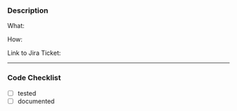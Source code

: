 ### Description

What:

How:

Link to Jira Ticket:

---

### Code Checklist

- [ ] tested
- [ ] documented
